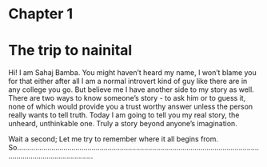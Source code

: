 ﻿# Chapter 1

# The trip to nainital



Hi! I am Sahaj Bamba. You might haven’t heard my name, I won’t blame you for that either after all I am a normal introvert kind of guy like there are in any college you go. But believe me I have another side to my story as well. There are two ways to know someone’s story - to ask him or to guess it, none of which would provide you a trust worthy answer unless the person really wants to tell truth. Today I am going to tell you my real story, the unheard, unthinkable one. Truly a story beyond anyone’s imagination.




Wait a second; Let me try to remember where it all begins from. So………………………………………………………………………………………………………………………………………………

